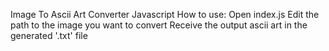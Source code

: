Image To Ascii Art Converter Javascript
How to use:
  Open index.js
  Edit the path to the image you want to convert
  Receive the output ascii art in the generated '.txt' file